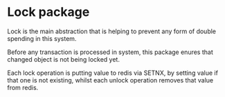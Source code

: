 # Lock package
Lock is the main abstraction that is helping to prevent any form of double spending in this system.

Before any transaction is processed in system, this package enures that changed object is not being locked yet.

Each lock operation is putting value to redis via SETNX, by setting value if that one is not existing, whilst each unlock operation removes that value from redis.
